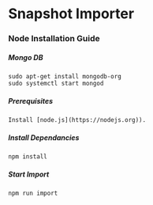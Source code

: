 # Snapshot Importer

### Node Installation Guide

##### Mongo DB

``` 
sudo apt-get install mongodb-org
sudo systemctl start mongod
```

##### Prerequisites

    Install [node.js](https://nodejs.org)).

##### Install Dependancies

    npm install

##### Start Import

    npm run import



